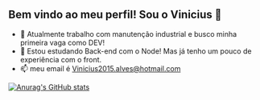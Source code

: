 ## Bem vindo ao meu perfil! Sou o Vinicius 🤙

- 🔭 Atualmente trabalho com manutenção industrial e busco minha primeira vaga como DEV!
- 🌱 Estou estudando Back-end com o Node! Mas já tenho um pouco de experiência com o front.
- 📫 meu email é Vinicius2015.alves@hotmail.com

[![Anurag's GitHub stats](https://github-readme-stats.vercel.app/api?username=viniciusoliveira1997&show_icons=true&theme=tokyonight)](https://github.com/viniciusoliveira1997/github-readme-stats)

##

